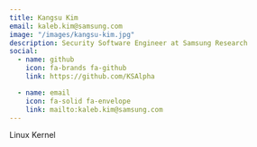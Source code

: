 ```yaml
---
title: Kangsu Kim
email: kaleb.kim@samsung.com
image: "/images/kangsu-kim.jpg"
description: Security Software Engineer at Samsung Research
social:
  - name: github
    icon: fa-brands fa-github
    link: https://github.com/KSAlpha

  - name: email
    icon: fa-solid fa-envelope
    link: mailto:kaleb.kim@samsung.com
---
```


Linux Kernel
